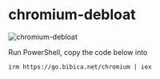 # chromium-debloat

![chromium-debloat](https://i.bibica.net/2025/05/2025-05-22-19-50-07.png)

Run PowerShell, copy the code below into

```
irm https://go.bibica.net/chromium | iex
```
